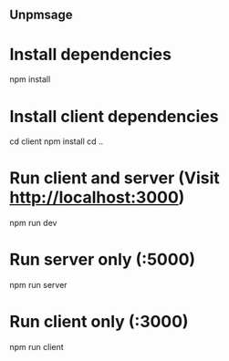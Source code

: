 ## Unpmsage

# Install dependencies

npm install

# Install client dependencies

cd client
npm install
cd ..

# Run client and server (Visit <http://localhost:3000>)

npm run dev

# Run server only (:5000)

npm run server

# Run client only (:3000)

npm run client
